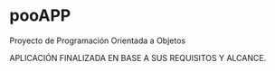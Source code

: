 # pooAPP
Proyecto de Programación Orientada a Objetos

APLICACIÓN FINALIZADA EN BASE A SUS REQUISITOS Y ALCANCE.
